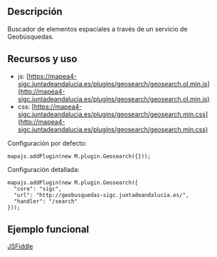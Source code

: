 ## Descripción

Buscador de elementos espaciales a través de un servicio de Geobúsquedas.

## Recursos y uso

- js: [https://mapea4-sigc.juntadeandalucia.es/plugins/geosearch/geosearch.ol.min.js](http://mapea4-sigc.juntadeandalucia.es/plugins/geosearch/geosearch.ol.min.js)
- css: [https://mapea4-sigc.juntadeandalucia.es/plugins/geosearch/geosearch.min.css](http://mapea4-sigc.juntadeandalucia.es/plugins/geosearch/geosearch.min.css)

Configuración por defecto:
```
mapajs.addPlugin(new M.plugin.Geosearch({}));
```

Configuración detallada:
```
mapajs.addPlugin(new M.plugin.Geosearch({
  "core": "sigc",
  "url": "http://geobusquedas-sigc.juntadeandalucia.es/",
  "handler": "/search"
}));
```

## Ejemplo funcional

[JSFiddle](http://jsfiddle.net/sigcJunta/5sczf5cp/)
